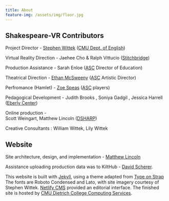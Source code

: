 ```yaml
---
title: About
feature-img: /assets/img/floor.jpg
---
```

## Shakespeare-VR Contributors

Project Director - [Stephen Wittek](https://www.cmu.edu/dietrich/english/people/faculty/bios/stephen-wittek.html) ([CMU Dept. of English](https://www.cmu.edu/dietrich/english/index.html))

Virtual Reality Direction - Jaehee Cho & Ralph Vittucio ([Stitchbridge](https://www.stitchbridge.com/))

Production Assistance - Sarah Enloe ([ASC](https://americanshakespearecenter.com) Director of Education)

Theatrical Direction - [Ethan McSweeny](https://americanshakespearecenter.com/people/ethan-mcsweeny/) ([ASC](https://americanshakespearecenter.com) Artistic Director)

Perfromance (Hamlet)  - [Zoe Speas](https://americanshakespearecenter.com/people/zoe-speas/) ([ASC](https://americanshakespearecenter.com) players)

Pedagogical Development - Judith Brooks, Soniya Gadgil, Jessica Harrell ([Eberly Center](https://www.cmu.edu/teaching/))

Online production -  Scott Weingart, Matthew Lincoln ([DSHARP](http://dsharp.library.cmu.edu/))

Creative Consultants: William Wittek, Lily Wittek 

## Website

Site architecture, design, and implementation - [Matthew Lincoln](https://matthewlincoln.net)

Assistance uploading production data was to KiltHub - [David Scherer](https://library.cmu.edu/about/people/david-scherer).

This website is built with [Jekyll](https://jekyllrb.com), using a theme adapted from [Type on Strap](https://github.io/sylhare/Type-on-Strap)
The fonts are Roboto Condensed and Lato, with site imagery courtesy of Stephen Wittek.
[Netlify CMS](https://netlifycms.com) provided an editorial interface.
The finished site is hosted by [CMU Dietrich College Computing Services](https://www.cmu.edu/dietrich/faculty-staff/computing/index.html).
